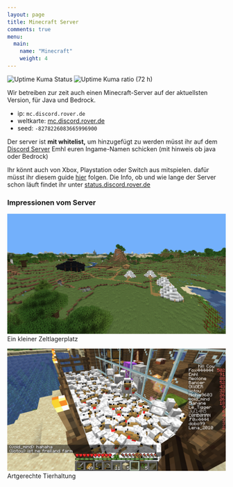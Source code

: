 ```yaml
---
layout: page
title: Minecraft Server
comments: true
menu:
  main:
    name: "Minecraft"
    weight: 4
---
```

![Uptime Kuma Status](https://status.discord.rover.de/api/badge/1/status?label=Minecraft%20Server&style=for-the-badge)
![Uptime Kuma ratio (72 h)](https://status.discord.rover.de/api/badge/1/uptime/72?style=for-the-badge)

Wir betreiben zur zeit auch einen Minecraft-Server auf der aktuellsten Version, für Java und Bedrock.
 
- ip: `mc.discord.rover.de`
- weltkarte: [mc.discord.rover.de](http://mc.discord.rover.de)
- seed: `-8278226083665996900`

Der server ist **mit whitelist,** um hinzugefügt zu werden müsst ihr auf dem [Discord Server](invite/) Emhl euren Ingame-Namen schicken (mit hinweis ob java oder Bedrock)

Ihr könnt auch von Xbox, Playstation oder Switch aus mitspielen.
dafür müsst ihr diesem guide [hier](https://github.com/Pugmatt/BedrockConnect) folgen.
Die Info, ob und wie lange der Server schon läuft findet ihr unter [status.discord.rover.de](https://status.discord.rover.de/)


### Impressionen vom Server

![Lagerplatz](/img/Lagerplatz.png)
Ein kleiner Zeltlagerplatz

![Hühnergehege](/img/unknown.png)
Artgerechte Tierhaltung
